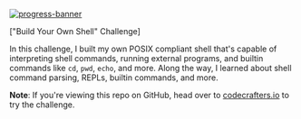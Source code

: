 [![progress-banner](https://backend.codecrafters.io/progress/shell/0a2e7754-6eb6-4047-b870-e0c39f38715f)](https://app.codecrafters.io/users/codecrafters-bot?r=2qF)

["Build Your Own Shell" Challenge]

In this challenge, I built my own POSIX compliant shell that's capable of interpreting shell commands, running external programs, and builtin commands like `cd`, `pwd`, `echo`, and more. 
Along the way, I learned about shell command parsing, REPLs, builtin commands, and more.

**Note**: If you're viewing this repo on GitHub, head over to
[codecrafters.io](https://codecrafters.io) to try the challenge.

